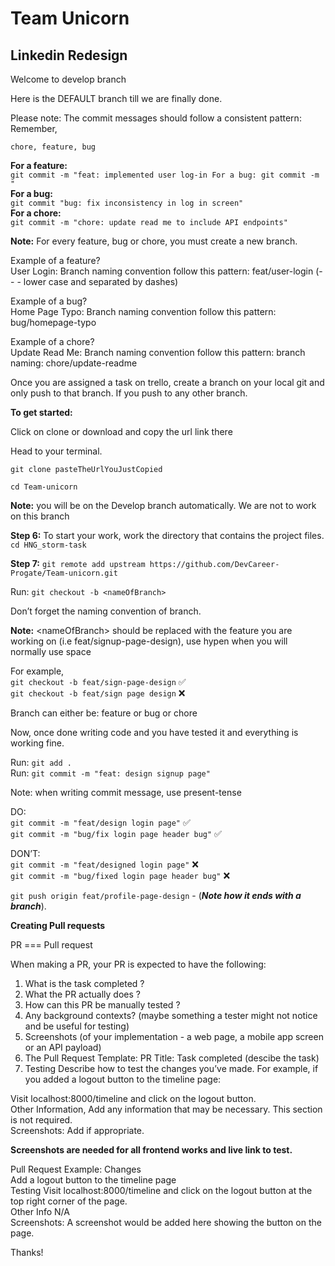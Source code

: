 # Team Unicorn

## Linkedin Redesign


<p class="has-line-data" data-line-start="2" data-line-end="3">Welcome to develop branch</p>
<p class="has-line-data" data-line-start="4" data-line-end="5">Here is the DEFAULT branch till we are finally done.</p>
<p class="has-line-data" data-line-start="6" data-line-end="8">Please note: The commit messages should follow a consistent pattern:<br>
Remember,</p>
<p class="has-line-data" data-line-start="9" data-line-end="10"><code>chore, feature, bug</code></p>
<p class="has-line-data" data-line-start="11" data-line-end="17"><strong>For a feature:</strong><br>
<code>git commit -m &quot;feat: implemented user log-in For a bug: git commit -m &quot;</code><br>
<strong>For a bug:</strong><br>
<code>git commit &quot;bug: fix inconsistency in log in screen&quot;</code><br>
<strong>For a chore:</strong><br>
<code>git commit -m &quot;chore: update read me to include API endpoints&quot;</code></p>
<p class="has-line-data" data-line-start="18" data-line-end="19"><strong>Note:</strong> For every feature, bug or chore, you must create a new branch.</p>
<p class="has-line-data" data-line-start="20" data-line-end="22">Example of a feature?<br>
User Login: Branch naming convention follow this pattern: feat/user-login (- - - lower case and separated by dashes)</p>
<p class="has-line-data" data-line-start="23" data-line-end="25">Example of a bug?<br>
Home Page Typo: Branch naming convention follow this pattern: bug/homepage-typo</p>
<p class="has-line-data" data-line-start="26" data-line-end="28">Example of a chore?<br>
Update Read Me: Branch naming convention follow this pattern: branch naming: chore/update-readme</p>
<p class="has-line-data" data-line-start="29" data-line-end="30">Once you are assigned a task on trello, create a branch on your local git and only push to that branch. If you push to any other branch.</p>
<p class="has-line-data" data-line-start="31" data-line-end="32"><strong>To get started:</strong></p>
<p>Click on clone or download and copy the url link there</p>
<p class="has-line-data" data-line-start="33" data-line-end="34">Head to your terminal.</p>
<p class="has-line-data" data-line-start="35" data-line-end="36"><code>git clone pasteTheUrlYouJustCopied</code></p>
<p class="has-line-data" data-line-start="37" data-line-end="38"><code>cd Team-unicorn</code></p>
<p class="has-line-data" data-line-start="39" data-line-end="40"><strong>Note:</strong> you will be on the Develop branch automatically. We are not to work on this branch</p>
<p class="has-line-data" data-line-start="30" data-line-end="32"><strong>Step 6:</strong> To start your work, work the directory that contains the project files.<br>
<code>cd HNG_storm-task</code></p>
<p class="has-line-data" data-line-start="33" data-line-end="34"><strong>Step 7:</strong> <code>git remote add upstream https://github.com/DevCareer-Progate/Team-unicorn.git</code></p>
<p class="has-line-data" data-line-start="43" data-line-end="44">Run: <code>git checkout -b &lt;nameOfBranch&gt;</code></p>
<p class="has-line-data" data-line-start="45" data-line-end="46">Don’t forget the naming convention of branch.</p>
<p class="has-line-data" data-line-start="47" data-line-end="48"><strong>Note:</strong> &lt;nameOfBranch&gt; should be replaced with the feature you are working on (i.e feat/signup-page-design), use hypen when you will normally use space</p>
<p class="has-line-data" data-line-start="49" data-line-end="52">For example,<br>
<code>git checkout -b feat/sign-page-design</code> ✅<br>
<code>git checkout -b feat/sign page design</code> ❌</p>
<p class="has-line-data" data-line-start="53" data-line-end="54">Branch can either be: feature or bug or chore</p>
<p class="has-line-data" data-line-start="55" data-line-end="56">Now, once done writing code and you have tested it and everything is working fine.</p>
<p class="has-line-data" data-line-start="57" data-line-end="59">Run: <code>git add .</code><br>
Run: <code>git commit -m &quot;feat: design signup page&quot;</code></p>
<p class="has-line-data" data-line-start="60" data-line-end="61">Note: when writing commit message, use present-tense</p>
<p class="has-line-data" data-line-start="62" data-line-end="65">DO:<br>
<code>git commit -m &quot;feat/design login page&quot;</code> ✅<br>
<code>git commit -m &quot;bug/fix login page header bug&quot;</code> ✅</p>
<p class="has-line-data" data-line-start="66" data-line-end="69">DON’T:<br>
<code>git commit -m &quot;feat/designed login page&quot;</code>    ❌<br>
<code>git commit -m &quot;bug/fixed login page header bug&quot;</code>    ❌</p>
<p class="has-line-data" data-line-start="70" data-line-end="71"><code>git push origin feat/profile-page-design</code> - (<strong><em>Note how it ends with a branch</em></strong>).</p>
<p class="has-line-data" data-line-start="72" data-line-end="73"><strong>Creating Pull requests</strong></p>
<p class="has-line-data" data-line-start="74" data-line-end="75">PR === Pull request</p>
<p class="has-line-data" data-line-start="76" data-line-end="77">When making a PR, your PR is expected to have the following:</p>
<ol>
<li class="has-line-data" data-line-start="78" data-line-end="79">What is the task completed ?</li>
<li class="has-line-data" data-line-start="79" data-line-end="80">What the PR actually does ?</li>
<li class="has-line-data" data-line-start="80" data-line-end="81">How can this PR be manually tested ?</li>
<li class="has-line-data" data-line-start="81" data-line-end="82">Any background contexts? (maybe something a tester might not notice and be useful for testing)</li>
<li class="has-line-data" data-line-start="82" data-line-end="83">Screenshots (of your implementation - a web page, a mobile app screen or an API payload)</li>
<li class="has-line-data" data-line-start="83" data-line-end="84">The Pull Request Template: PR Title: Task completed (descibe the task)</li>
<li class="has-line-data" data-line-start="84" data-line-end="86">Testing Describe how to test the changes you’ve made. For example, if you added a logout button to the timeline page:</li>
</ol>
<p class="has-line-data" data-line-start="86" data-line-end="89">Visit localhost:8000/timeline and click on the logout button.<br>
Other Information, Add any information that may be necessary. This section is not required.<br>
Screenshots: Add if appropriate.</p>
<p class="has-line-data" data-line-start="90" data-line-end="91"><strong>Screenshots are needed for all frontend works and live link to test.</strong></p>
<p class="has-line-data" data-line-start="92" data-line-end="97">Pull Request Example: Changes<br>
Add a logout button to the timeline page<br>
Testing Visit localhost:8000/timeline and click on the logout button at the top right corner of the page.<br>
Other Info N/A<br>
Screenshots: A screenshot would be added here showing the button on the page.</p>
<p class="has-line-data" data-line-start="98" data-line-end="99">Thanks!</p>